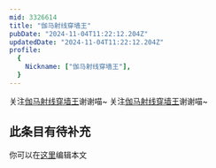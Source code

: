 ```yaml
---
mid: 3326614
title: "伽马射线穿墙王"
pubDate: "2024-11-04T11:22:12.204Z"
updatedDate: "2024-11-04T11:22:12.204Z"
profile:
  {
    Nickname: ["伽马射线穿墙王"],
  }
---
```


关注[伽马射线穿墙王](https://space.bilibili.com/3326614)谢谢喵~ 关注[伽马射线穿墙王](https://space.bilibili.com/3326614)谢谢喵~

## 此条目有待补充
你可以在[这里](https://github.com/Yuhanawa/VTuber.ICU/edit/master/src/content/v/伽马射线穿墙王/index.md)编辑本文
